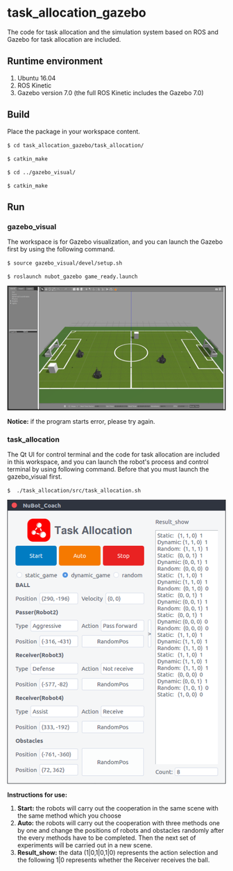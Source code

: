 # task_allocation_gazebo
The code for task allocation and the simulation system based on ROS and Gazebo for task allocation are included.

## Runtime environment

1. Ubuntu 16.04
2. ROS Kinetic
3. Gazebo version 7.0 (the full ROS Kinetic includes the Gazebo 7.0)

## Build

Place the package in your workspace content.

`$ cd task_allocation_gazebo/task_allocation/`

`$ catkin_make`

`$ cd ../gazebo_visual/`

`$ catkin_make`

## Run

### gazebo_visual

The workspace is for Gazebo visualization, and you can launch the Gazebo first by using the following command. 

`$ source gazebo_visual/devel/setup.sh`

`$ roslaunch nubot_gazebo game_ready.launch`

![](image/Gazebo.png)

**Notice:** if the program starts error, please try again.

### task_allocation

The Qt UI for control terminal and the code for task allocation are included in this workspace, and you can launch the robot's process and control terminal by using following command. Before that you must launch the gazebo_visual first.

`$  ./task_allocation/src/task_allocation.sh `

![](image/Coach.png)

**Instructions for use:**  

1. **Start:** the robots will carry out the cooperation in the same scene with the same method which you choose
2. **Auto:** the robots will carry out the cooperation with three methods one by one and change the positions of robots and obstacles randomly after the every methods have to be completed. Then the next set of experiments will be carried out in a new scene.
3. **Result_show:** the data (1|0,1|0,1|0) represents the action selection and the following 1|0 represents whether the Receiver receives the ball.  
